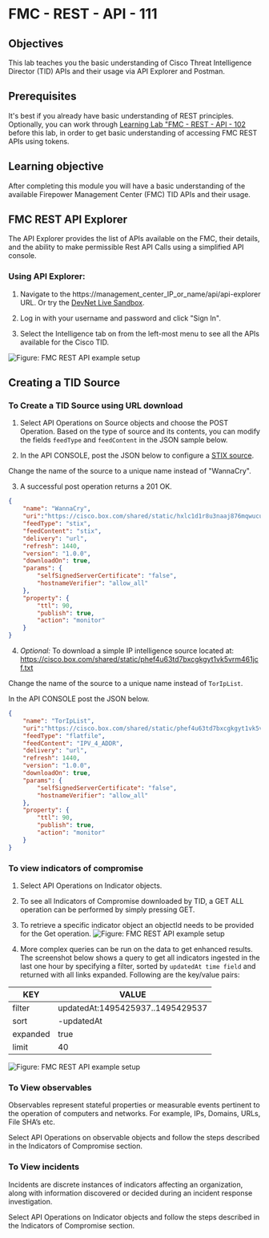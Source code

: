 # FMC - REST - API - 111

## Objectives

This lab teaches you the basic understanding of Cisco Threat Intelligence Director (TID) APIs and their usage via API Explorer and Postman.  


## Prerequisites
It's best if you already  have basic understanding of REST principles. Optionally, you can work through [Learning Lab "FMC - REST - API - 102](https://learninglabs.cisco.com/lab/firepower-restapi-102/step/1) before this lab, in order to get basic understanding of accessing FMC REST APIs using tokens.


## Learning objective
After completing this module you will have a basic understanding of the available Firepower Management Center (FMC) TID APIs and their usage.


## FMC REST API Explorer
The API Explorer provides the list of APIs available on the FMC, their details, and the ability to make permissible Rest API Calls using a simplified API console.


### Using API Explorer:
1. Navigate to the https://management_center_IP_or_name/api/api-explorer URL. Or try the [DevNet Live Sandbox](https://cisco-tid.cisco.com/api/api-explorer/).

2. Log in with your username and password and click "Sign In".

3. Select the Intelligence tab on from the left-most menu to see all the APIs available for the Cisco TID.

![Figure: FMC REST API example setup](/posts/files/firepower-restapi-111/assets/images/Picture1.png)


## Creating a TID Source

### To Create a TID Source using URL download
1. Select API Operations on Source objects and choose the POST Operation. Based on the type of source and its contents, you can modify the fields `feedType` and `feedContent` in the JSON sample below.

2. In the API CONSOLE, post the JSON below to configure a [STIX source](https://cisco.box.com/shared/static/hxlc1d1r8u3naaj876mqwucuqjuywx01.txt).  

Change the name of the source to a unique name instead of "WannaCry".

3. A successful post operation returns a 201 OK.
```JSON
{
	"name": "WannaCry",
	"uri":"https://cisco.box.com/shared/static/hxlc1d1r8u3naaj876mqwucuqjuywx01.txt",
	"feedType": "stix",
	"feedContent": "stix",
	"delivery": "url",
	"refresh": 1440,
	"version": "1.0.0",
	"downloadOn": true,
	"params": {
		"selfSignedServerCertificate": "false",
		"hostnameVerifier": "allow_all"
	},
	"property": {
		"ttl": 90,
		"publish": true,
		"action": "monitor"
	}
}
```

4. *Optional:* To download a simple IP intelligence source located at:
https://cisco.box.com/shared/static/phef4u63td7bxcgkgyt1vk5vrm461jcf.txt

Change the name of the source to a unique name instead of `TorIpList`.

In the API CONSOLE post the JSON below.

```JSON
{
	"name": "TorIpList",
	"uri":"https://cisco.box.com/shared/static/phef4u63td7bxcgkgyt1vk5vrm461jcf.txt",
	"feedType": "flatfile",
	"feedContent": "IPV_4_ADDR",
	"delivery": "url",
	"refresh": 1440,
	"version": "1.0.0",
	"downloadOn": true,
	"params": {
		"selfSignedServerCertificate": "false",
		"hostnameVerifier": "allow_all"
	},
	"property": {
		"ttl": 90,
		"publish": true,
		"action": "monitor"
	}
}
```


### To view indicators of compromise
1. Select API Operations on Indicator objects.
2. To see all Indicators of Compromise downloaded by TID, a GET ALL operation can be performed by simply pressing GET.
3. To retrieve a specific indicator object an objectId needs to be provided for the Get operation.
![Figure: FMC REST API example setup](/posts/files/firepower-restapi-111/assets/images/Picture2.png)

4. More complex queries can be run on the data to get enhanced results. The screenshot below shows a query to get all indicators ingested in the last one hour by specifying a filter, sorted by `updatedAt time field` and returned with all links expanded.
Following are the key/value pairs:

| KEY      | VALUE                            |
|----------|----------------------------------|
| filter   | updatedAt:1495425937..1495429537 |
| sort     | -updatedAt                        |
| expanded | true                             |
| limit    | 40                               |

![Figure: FMC REST API example setup](/posts/files/firepower-restapi-111/assets/images/Picture3.png)


### To View observables

Observables represent stateful properties or measurable events pertinent to the operation of computers and networks. For example, IPs, Domains, URLs, File SHA’s etc.

Select API Operations on observable objects and follow the steps described in the Indicators of Compromise section.


### To View incidents

Incidents are discrete instances of indicators affecting an organization, along with information discovered or decided during an incident response investigation.

Select API Operations on Indicator objects and follow the steps described in the Indicators of Compromise section.
